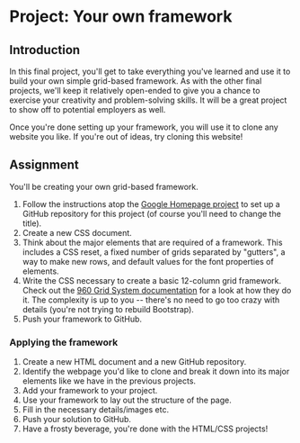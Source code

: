 # Project: Your own framework

## Introduction

In this final project, you'll get to take everything you've learned and use it to build your own simple grid-based framework. As with the other final projects, we'll keep it relatively open-ended to give you a chance to exercise your creativity and problem-solving skills. It will be a great project to show off to potential employers as well.

Once you're done setting up your framework, you will use it to clone any website you like. If you're out of ideas, try cloning this website!

## Assignment

You'll be creating your own grid-based framework.

1. Follow the instructions atop the [Google Homepage project](https://www.learnhowtocodebook.com/foundations/frontend/project-create-a-web-page) to set up a GitHub repository for this project \(of course you'll need to change the title\).
2. Create a new CSS document.
3. Think about the major elements that are required of a framework. This includes a CSS reset, a fixed number of grids separated by "gutters", a way to make new rows, and default values for the font properties of elements.
4. Write the CSS necessary to create a basic 12-column grid framework. Check out the [960 Grid System documentation](http://960.gs) for a look at how they do it. The complexity is up to you -- there's no need to go too crazy with details \(you're not trying to rebuild Bootstrap\).
5. Push your framework to GitHub.

### **Applying the framework**

1. Create a new HTML document and a new GitHub repository.
2. Identify the webpage you'd like to clone and break it down into its major elements like we have in the previous projects.
3. Add your framework to your project.
4. Use your framework to lay out the structure of the page.
5. Fill in the necessary details/images etc.
6. Push your solution to GitHub.
7. Have a frosty beverage, you're done with the HTML/CSS projects!

